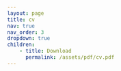 ```yaml
---
layout: page
title: cv
nav: true
nav_order: 3
dropdown: true
children:
    - title: Download
      permalink: /assets/pdf/cv.pdf
---
```

